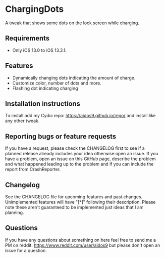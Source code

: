 # ChargingDots
A tweak that shows some dots on the lock screen while charging.

## Requirements
* Only iOS 13.0 to iOS 13.3.1.

## Features
* Dynamically changing dots indicating the amount of charge.
* Customize color, number of dots and more.
* Flashing dot indicating charging

## Installation instructions
To install add my Cydia repo: <a href= "https://aidos9.github.io/repo/">https://aidos9.github.io/repo/</a> and install like any other tweak.

## Reporting bugs or feature requests
If you have a request, please check the CHANGELOG first to see if a planned release already includes your idea otherwise open an issue.
If you have a problem, open an issue on this GitHub page, describe the problem and what happened leading up to the problem and if you can include the report from CrashReporter.

## Changelog
See the CHANGELOG file for upcoming features and past changes. Unimplemented features will have "\[\*\]" following their description. Please note these aren't guaranteed to be implemented just ideas that I am planning.

## Questions
If you have any questions about something on here feel free to send me a PM on reddit: <a href="https://www.reddit.com/user/aidos9">https://www.reddit.com/user/aidos9</a> but please don't open an issue for a question.

